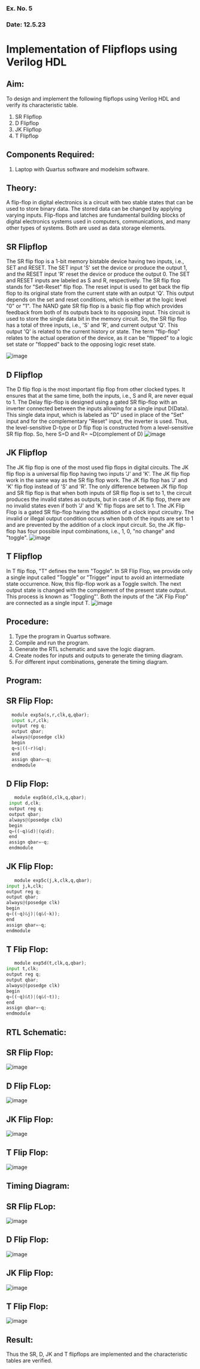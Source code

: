 ### Ex. No. 5
### Date: 12.5.23
# Implementation of Flipflops using Verilog HDL
## Aim:
To design and implement the following flipflops using Verilog HDL and verify its characteristic table.
1.	SR Flipflop
2.	D Flipflop
3.	JK Flipflop
4.	T Flipflop
## Components Required:
1.	Laptop with Quartus software and modelsim software.
## Theory:
A flip-flop in digital electronics is a circuit with two stable states that can be used to store binary data. The stored data can be changed by applying varying inputs. Flip-flops and latches are fundamental building blocks of digital electronics systems used in computers, communications, and many other types of systems. Both are used as data storage elements.
## SR Flipflop
The SR flip flop is a 1-bit memory bistable device having two inputs, i.e., SET and RESET. The SET input 'S' set the device or produce the output 1, and the RESET input 'R' reset the device or produce the output 0. The SET and RESET inputs are labeled as S and R, respectively.
The SR flip flop stands for "Set-Reset" flip flop. The reset input is used to get back the flip flop to its original state from the current state with an output 'Q'. This output depends on the set and reset conditions, which is either at the logic level "0" or "1".
The NAND gate SR flip flop is a basic flip flop which provides feedback from both of its outputs back to its opposing input. This circuit is used to store the single data bit in the memory circuit. So, the SR flip flop has a total of three inputs, i.e., 'S' and 'R', and current output 'Q'. This output 'Q' is related to the current history or state. The term "flip-flop" relates to the actual operation of the device, as it can be "flipped" to a logic set state or "flopped" back to the opposing logic reset state.

![image](https://github.com/rvinifa/Flipflops/assets/133735746/725727f1-85ef-4b56-8fb5-5fd470d8d207)
 

## D Flipflop
The D flip flop is the most important flip flop from other clocked types. It ensures that at the same time, both the inputs, i.e., S and R, are never equal to 1. The Delay flip-flop is designed using a gated SR flip-flop with an inverter connected between the inputs allowing for a single input D(Data).
This single data input, which is labeled as "D" used in place of the "Set" input and for the complementary "Reset" input, the inverter is used. Thus, the level-sensitive D-type or D flip flop is constructed from a level-sensitive SR flip flop.
So, here S=D and R= ~D(complement of D)
![image](https://github.com/rvinifa/Flipflops/assets/133735746/c9c8383d-6f6d-48c6-b35b-2a2fa28178ed)
 
## JK Flipflop
The JK flip flop is one of the most used flip flops in digital circuits. The JK flip flop is a universal flip flop having two inputs 'J' and 'K'. The JK flip flop work in the same way as the SR flip flop work. The JK flip flop has 'J' and 'K' flip flop instead of 'S' and 'R'. The only difference between JK flip flop and SR flip flop is that when both inputs of SR flip flop is set to 1, the circuit produces the invalid states as outputs, but in case of JK flip flop, there are no invalid states even if both 'J' and 'K' flip flops are set to 1. The JK Flip Flop is a gated SR flip-flop having the addition of a clock input circuitry. The invalid or illegal output condition occurs when both of the inputs are set to 1 and are prevented by the addition of a clock input circuit. So, the JK flip-flop has four possible input combinations, i.e., 1, 0, "no change" and "toggle". 
 ![image](https://github.com/rvinifa/Flipflops/assets/133735746/ad5d7905-7ed9-4ddb-ba91-4e284fc151d6)


## T Flipflop
In T flip flop, "T" defines the term "Toggle". In SR Flip Flop, we provide only a single input called "Toggle" or "Trigger" input to avoid an intermediate state occurrence. Now, this flip-flop work as a Toggle switch. The next output state is changed with the complement of the present state output. This process is known as "Toggling"'. Both the inputs of the "JK Flip Flop" are connected as a single input T.
 ![image](https://github.com/rvinifa/Flipflops/assets/133735746/d8ebd20c-4a91-4496-bd67-2239ab1a0798)

## Procedure:
1.	Type the program in Quartus software.
2.	Compile and run the program.
3.	Generate the RTL schematic and save the logic diagram.
4.	Create nodes for inputs and outputs to generate the timing diagram.
5.	For different input combinations, generate the timing diagram.


## Program:
## SR Flip Flop:
```py
  module exp5a(s,r,clk,q,qbar);
  input s,r,clk;
  output reg q;
  output qbar;
  always@(posedge clk)
  begin
  q=s|((~r)&q);
  end
  assign qbar=~q;
  endmodule
  ```
  ## D Flip Flop:
  ```py
     module exp5b(d,clk,q,qbar);
   input d,clk;
   output reg q;
   output qbar;
   always@(posedge clk)
   begin
   q=((~q)&d)|(q&d);
   end
   assign qbar=~q;
   endmodule
   ```
   ## JK Flip Flop:
   ```py
      module exp5c(j,k,clk,q,qbar);
   input j,k,clk;
   output reg q;
   output qbar;
   always@(posedge clk)
   begin
   q=((~q)&j)|(q&(~k));
   end
   assign qbar=~q;
   endmodule
   ```
   ## T Flip Flop:
   ```py
      module exp5d(t,clk,q,qbar);
   input t,clk;
   output reg q;
   output qbar;
   always@(posedge clk)
   begin
   q=((~q)&t)|(q&(~t));
   end
   assign qbar=~q;
   endmodule
   ```

## RTL Schematic:
## SR Flip Flop:
![image](https://github.com/kanishka2305/Flipflops/assets/113497357/d9f75b19-76d3-4d95-8a79-f9f28adf526f)

## D Flip FLop:
![image](https://github.com/kanishka2305/Flipflops/assets/113497357/bb1a8d04-a0dd-4e2e-aebb-9148cacb66b7)

## JK Flip Flop:
![image](https://github.com/kanishka2305/Flipflops/assets/113497357/0c72670f-1ede-458f-877b-4713d8b99c04)

## T Flip Flop:
![image](https://github.com/kanishka2305/Flipflops/assets/113497357/c7cf1a3a-2a67-400d-ae22-39ff44ba21fb)







## Timing Diagram:
## SR Flip FLop:
![image](https://github.com/kanishka2305/Flipflops/assets/113497357/50c0ab8f-b5c8-4ccf-81ca-03f85053cd40)

## D Flip Flop:
![image](https://github.com/kanishka2305/Flipflops/assets/113497357/9785616c-d66e-46b1-a627-be581dd0e0bd)

## JK Flip Flop:
![image](https://github.com/kanishka2305/Flipflops/assets/113497357/2624342f-ce66-4a7e-bd32-eb49876b9a54)

## T Flip Flop:
![image](https://github.com/kanishka2305/Flipflops/assets/113497357/efad4065-cad0-4a6e-92bf-9d3c8b41a15b)




## Result:
Thus the SR, D, JK and T flipflops are implemented and the characteristic tables are verified.

